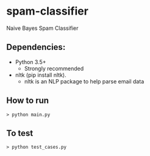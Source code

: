 # spam-classifier

Naive Bayes Spam Classifier

## Dependencies:

- Python 3.5+
	- Strongly recommended
- nltk (pip install nltk).
	- nltk is an NLP package to help parse email data

## How to run

`> python main.py`

## To test

`> python test_cases.py`